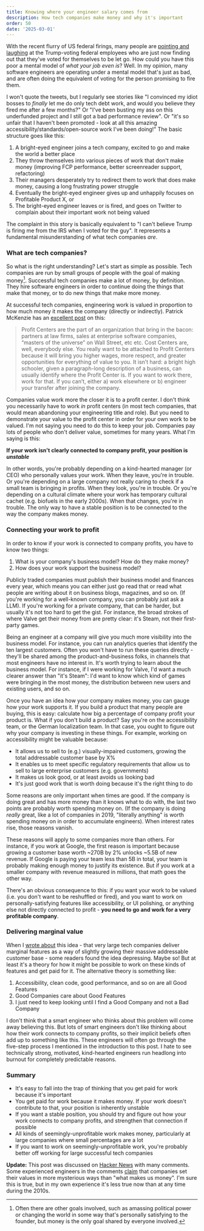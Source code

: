 ```yaml
---
title: Knowing where your engineer salary comes from
description: How tech companies make money and why it's important
order: 50
date: '2025-03-01'
---
```


With the recent flurry of US federal firings, many people are [pointing and laughing](https://www.washingtonpost.com/politics/2025/02/27/fired-federal-worker-trump-voter/) at the Trump-voting federal employees who are just now finding out that they've voted for themselves to be let go. How could you have this poor a mental model of _what your job even is_? Well. In my opinion, many software engineers are operating under a mental model that's just as bad, and are often doing the equivalent of voting for the person promising to fire them.

I won't quote the tweets, but I regularly see stories like "I convinced my idiot bosses to _finally_ let me do only tech debt work, and would you believe they fired me after a few months?" Or "I've been busting my ass on this underfunded project and I still got a bad performance review". Or "it's so unfair that I haven't been promoted - look at all this amazing accessibility/standards/open-source work I've been doing!" The basic structure goes like this:

1. A bright-eyed engineer joins a tech company, excited to go and make the world a better place
2. They throw themselves into various pieces of work that don't make money (improving FCP performance, better screenreader support, refactoring)
3. Their managers desperately try to redirect them to work that does make money, causing a long frustrating power struggle
4. Eventually the bright-eyed engineer gives up and unhappily focuses on Profitable Product X, or
5. The bright-eyed engineer leaves or is fired, and goes on Twitter to complain about their important work not being valued

The complaint in this story is basically equivalent to "I can't believe Trump is firing me from the IRS when I voted for the guy". It represents a fundamental misunderstanding of what tech companies _are_.

### What are tech companies?

So what is the right understanding? Let's start as simple as possible. Tech companies are run by small groups of people with the goal of making money[^1]. Successful tech companies make a lot of money, by definition. They hire software engineers in order to continue doing the things that make that money, or to do new things that make more money.

At successful tech companies, engineering work is valued in proportion to how much money it makes the company (directly or indirectly). Patrick McKenzie has an [excellent post](https://www.kalzumeus.com/2011/10/28/dont-call-yourself-a-programmer/) on this:

  > Profit Centers are the part of an organization that bring in the bacon: partners at law firms, sales at enterprise software companies, “masters of the universe” on Wall Street, etc etc.  Cost Centers are, well, everybody else.  You really want to be attached to Profit Centers because it will bring you higher wages, more respect, and greater opportunities for everything of value to you.  It isn’t hard: a bright high schooler, given a paragraph-long description of a business, can usually identify where the Profit Center is.  If you want to work there, work for that.  If you can’t, either a) work elsewhere or b) engineer your transfer after joining the company.

Companies value work more the closer it is to a profit center. I don't think you necessarily have to work _in_ profit centers (in most tech companies, that would mean abandoning your engineering title and role). But you need to demonstrate your value to the profit center in order for your own work to be valued. I'm not saying you need to do this to keep your job. Companies pay lots of people who don't deliver value, sometimes for many years. What I'm saying is this:

**If your work isn't clearly connected to company profit, your position is _unstable_**

In other words, you're probably depending on a kind-hearted manager (or CEO) who personally values your work. When they leave, you're in trouble. Or you're depending on a large company not really caring to check if a small team is bringing in profits. When they look, you're in trouble. Or you're depending on a cultural climate where your work has temporary cultural cachet (e.g. biofuels in the early 2000s). When that changes, you're in trouble. The only way to have a stable position is to be connected to the way the company makes money.

### Connecting your work to profit

In order to know if your work is connected to company profits, you have to know two things:

1. What is your company's business model? How do they make money?
2. How does your work support the business model?

Publicly traded companies must publish their business model and finances every year, which means you can either just go read that or read what people are writing about it on business blogs, magazines, and so on. (If you're working for a well-known company, you can probably just ask a LLM). If you're working for a private company, that can be harder, but usually it's not too hard to get the gist. For instance, the broad strokes of where Valve get their money from are pretty clear: it's Steam, not their first-party games.

Being an engineer at a company will give you much more visibility into the business model. For instance, you can run analytics queries that identify the ten largest customers. Often you won't have to run these queries directly - they'll be shared among the product-and-business folks, in channels that most engineers have no interest in. It's worth trying to learn about the business model. For instance, if I were working for Valve, I'd want a much clearer answer than "it's Steam": I'd want to know which kind of games were bringing in the most money, the distribution between new users and existing users, and so on.

Once you have an idea how your company makes money, you can gauge how your work supports it. If you build a product that many people are buying, this is easy: calculate how big a percentage of company profit your product is. What if you don't build a product? Say you're on the accessibility team, or the German localization team. In that case, you ought to figure out why your company is investing in these things. For example, working on accessibility might be valuable because:

- It allows us to sell to (e.g.) visually-impaired customers, growing the total addressable customer base by X%
- It enables us to meet specific regulatory requirements that allow us to sell to large enterprise customers (e.g. governments)
- It makes us look good, or at least avoids us looking bad
- It's just good work that is worth doing because it's the right thing to do

Some reasons are only important when times are good. If the company is doing great and has more money than it knows what to do with, the last two points are probably worth spending money on. (If the company is doing _really_ great, like a lot of companies in 2019, "literally anything" is worth spending money on in order to accumulate engineers). When interest rates rise, those reasons vanish.

These reasons will apply to some companies more than others. For instance, if you work at Google, the first reason is important because growing a customer base worth ~270B by 2% unlocks ~5.5B of new revenue. If Google is paying your team less than 5B in total, your team is probably making enough money to justify its existence. But if you work at a smaller company with revenue measured in millions, that math goes the other way.

There's an obvious consequence to this: if you want your work to be valued (i.e. you don't want to be reshuffled or fired), and you want to work on personally-satisfying features like accessibility, or UI polishing, or anything else not directly connected to profit - **you need to go and work for a very profitable company**.

### Delivering marginal value

When I [wrote about](/difficulty-in-big-tech) this idea - that very large tech companies deliver marginal features as a way of slightly growing their massive addressable customer base - some readers found the idea depressing. Maybe so! But at least it's a theory for how it might be possible to work on these kinds of features and get paid for it. The alternative theory is something like:

1. Accessibility, clean code, good performance, and so on are all Good Features
2. Good Companies care about Good Features
3. I just need to keep looking until I find a Good Company and not a Bad Company

I don't think that a smart engineer who thinks about this problem will come away believing this. But lots of smart engineers don't like thinking about how their work connects to company profits, so their implicit beliefs often add up to something like this. These engineers will often go through the five-step process I mentioned in the introduction to this post. I hate to see technically strong, motivated, kind-hearted engineers run headlong into burnout for completely predictable reasons.

### Summary

- It's easy to fall into the trap of thinking that you get paid for work because it's important
- You get paid for work because it makes money. If your work doesn't contribute to that, your position is inherently unstable
- If you want a stable position, you should try and figure out how your work connects to company profits, and strengthen that connection if possible
- All kinds of seemingly-unprofitable work makes money, particularly at large companies where small percentages are a lot
- If you want to work on seemingly-unprofitable work, you're probably better off working for large successful tech companies

**Update:** This post was discussed on [Hacker News](https://news.ycombinator.com/item?id=43603646) with many comments. Some experienced engineers in the comments [claim](https://news.ycombinator.com/item?id=43611609) that companies set their values in more mysterious ways than "what makes us money". I'm sure this is true, but in my own experience it's less true now than at any time during the 2010s.

[^1]: Often there are other goals involved, such as amassing political power or changing the world in some way that's personally satisfying to the founder, but money is the only goal shared by everyone involved.